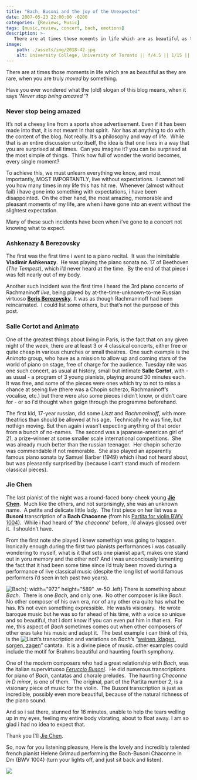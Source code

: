 ```yaml
---
title: "Bach, Busoni and the joy of the Unexpected"
date: 2007-05-23 22:00:00 -0200
categories: [Reviews, Music]
tags: [music,review, concert, bach, emotions] 
description: >-
   There are at times those moments in life which are as beautiful as they are rare, when you are truly *moved* by something.
image: 
    path: ./assets/img/2018-42.jpg
    alt: University College, University of Toronto || f/4.5 || 1/15 || ISO800 || 10 mm || Nikon D7200 || 2018
---
```

There are at times those moments in life which are as beautiful as they are rare, when you are truly *moved* by something.

Have you ever wondered what the (old) slogan of this blog means, when it says '*Never stop being amazed* '?

### Never stop being amazed

It’s not a cheesy line from a sports shoe advertisement. Even if it has been made into that, it is not meant in that spirit.  Nor has at anything to do with the content of the blog. Not really. It’s a philosophy and way of life.  While that is an entire discussion unto itself, the idea is that one lives in a way that you are surprised at all times.  Can you imagine it? you can be surprised at the most simple of things.  Think how full of wonder the world becomes, every single moment?

To achieve this, we must unlearn everything we know, and most importantly, MOST IMPORTANTLY, live without expectations.  I cannot tell you how many times in my life this has hit me.  Whenever (almost without fail) i have gone into something with expectations, i have been disappointed.  On the other hand, the most amazing, memorable and pleasant moments of my life, are when i have gone into an event without the slightest expectation.

Many of these such incidents have been when i’ve gone to a concert not knowing what to expect.  

### Ashkenazy & Berezovsky 
The first was the first time i went to a piano recital.  It was the inimitable **Vladimir Ashkenazy**.  He was playing the piano sonata no. 17 of Beethoven (*The Tempest*), which i’d never heard at the time.  By the end of that piece i was felt nearly out of my body.

Another such incident was the first time i heard the 3rd piano concerto of Rachmaninoff *live*, being played by at-the-time-unknown-to-me Russian virtuoso **[Boris Berezovsky](https://en.wikipedia.org/wiki/Boris_Berezovsky_(pianist))**. It was as though Rachmaninoff had been reincarnated.  I could list some others, but that’s not the purpose of this post.

### Salle Cortot and [Animato](https://animato.org)

One of the greatest things about living in Paris, is the fact that on any given night of the week, there are at least 3 or 4 classical concerts, either free or quite cheap in various churches or small theatres.  One such example is the *Animato* group, who have as a mission to allow up and coming stars of the world of piano on stage, free of charge for the audience. Tuesday nite was one such concert, as usual at history, small but intimate **Salle Cortot**, with - as usual - a program of 3 young pianists, playing around 30 minutes each.  It was free, and some of the pieces were ones which try to not to miss a chance at seeing live (there was a Chopin scherzo, Rachmaninoff’s vocalise, etc.) but there were also some pieces i didn’t know, or didn’t care for - or so i'd thought when goign through the programme beforehand.

The first kid, 17-year russian, did some *Liszt* and *Rachmaninoff*, with more theatrics than should be allowed at his age.  Technically he was fine, but nothign moving. But then again i wasn’t expecting anything of that order from a bunch of no-names.  The second was a japanese-american girl of 21, a prize-winner at some smaller scale international competitions.  She was already much better than the russian teenager.  Her chopin scherzo was commendable if not memorable.  She also played an apparently famous piano sonata by Samuel Barber (1949) which i had not heard about, but was pleasantly surprised by (because i can’t stand much of modern classical pieces).

### Jie Chen 
The last pianist of the night was a round-faced bony-cheek young **[Jie Chen](https://www.naxos.com/Bio/Person/Jie_Chen/52576)**.  Much like the others, and not surprisingly, she was an unknown name.  A petite and delicate little lady.  The first piece on her list was a **Busoni** transcription of a **Bach Chaconne** (from his [Partita for violin BWV 1004](https://en.wikipedia.org/wiki/Partita_for_Violin_No._2_(Bach))).  While i had heard of ‘*the chaconne*’ before, i’d always glossed over it.  I shouldn’t have. 

From the first note she played i knew somethign was going to happen.  Ironically enough during the first two pianists performances i was casually wondering to myself, what is it that sets one pianist apart, makes one stand out in yoru memory and the other not? And i was unconciously lamenting the fact that it had been some time since i’d truly been moved during a performance of live classical music (despite the long list of world famous performers i’d seen in teh past two years).


![Bach](https://www.meisterdrucke.fr/kunstwerke/1260px/Unbekannt_-_Johann_Sebastian_Bach_1933_-_%28MeisterDrucke-740491%29.jpg){: width="972" height="589" .w-50 .left} There is something about *Bach*.  There is one *Bach*, and only one.  No other composer is like *Bach*.  No other composer of his own era, nor of any other era quite has what he has. It’s not even something expressible.  He was/is visionary.  He wrote baroque music but he was so far ahead of his time, with a voice so unique and so beautiful, that i dont know if you can even put him in that era.  For me, this aspect of *Bach* sometimes comes out when other composers of other eras take his music and adapt it.  The best example i can think of this, is the ![Liszt’s transcription](https://www.youtube.com/watch?v=82DPAA8rK20) and variations on *Bach*’s “[weinen, klagen, sorgen, zagen](https://en.wikipedia.org/wiki/Weinen,_Klagen,_Sorgen,_Zagen,_BWV_12)” cantata.  It is a divine piece of music. other examples could include the motif for Brahms beautiful and haunting fourth symphony.

One of the modern composers who had a great relationship with *Bach*, was the italian supervirtuoso *[Feruccio Busoni](https://en.wikipedia.org/wiki/Ferruccio_Busoni)*.  He did numerous transcriptions for piano of *Bach*, cantatas and chorale preludes.  The haunting *Chaconne in D minor*, is one of them.  The original, part of the Partita number 2, is a visionary piece of music for the violin.  The Busoni transcription is just as incredible, possibly even more beautiful, because of the natural richness of the piano sound.

And so i sat there, stunned for 16 minutes, unable to help the tears welling up in my eyes, feeling my entire body vibrating, about to float away. I am so glad i had no idea to expect that.

Thank you \[1\] [Jie Chen](https://www.chenjieart.com/).

So, now for you listening pleasure, Here is the lovely and incredibly talented french pianist Helene Grimaud performing the Bach-Busoni Chaconne in Dm (BWV 1004) (turn your lights off, and just sit back and listen).

![](https://www.youtube.com/watch?v=sw9DlMNnpPM)




